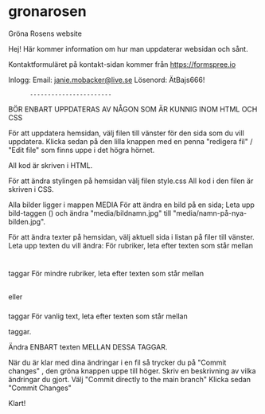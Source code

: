 # gronarosen
Gröna Rosens website

Hej! Här kommer information om hur man uppdaterar websidan och sånt.

Kontaktformuläret på kontakt-sidan kommer från
https://formspree.io

Inlogg:  Email: janie.mobacker@live.se
          Lösenord: ÄtBajs666!

          -----------------------
          
BÖR ENBART UPPDATERAS AV NÅGON SOM ÄR KUNNIG INOM HTML OCH CSS

För att uppdatera hemsidan, välj filen till vänster för den sida som du vill uppdatera.
Klicka sedan på den lilla knappen med en penna "redigera fil" / "Edit file" som finns uppe i det högra hörnet. 

All kod är skriven i HTML. 

För att ändra stylingen på hemsidan välj filen style.css
All kod i den filen är skriven i CSS. 

Alla bilder ligger i mappen MEDIA
För att ändra en bild på en sida; Leta upp bild-taggen (<img>) och ändra "media/bildnamn.jpg" till "media/namn-på-nya-bilden.jpg".


För att ändra texter på hemsidan, välj aktuell sida i listan på filer till vänster.
Leta upp texten du vill ändra:
För rubriker, leta efter texten som står mellan <h1> </h1> taggar
För mindre rubriker, leta efter texten som står  mellan <h2> </h2> eller <h3> </h3> taggar
För vanlig text, leta efter texten som står mellan <p> </p> taggar.

Ändra ENBART texten MELLAN DESSA TAGGAR. 

När du är klar med dina ändringar i en fil så trycker du på "Commit changes" , den gröna knappen uppe till höger. 
Skriv en beskrivning av vilka ändringar du gjort. 
Välj "Commit directly to the main branch"
Klicka sedan "Commit Changes"

Klart!
